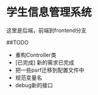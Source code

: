 # 学生信息管理系统
这里是后端，前端到frontend分支

##TODO
- 重构Controller类
- [已完成] 新的需求已完成
- 把一些psrf迁移到配置文件中
- 规范变量名
- debug新的接口
